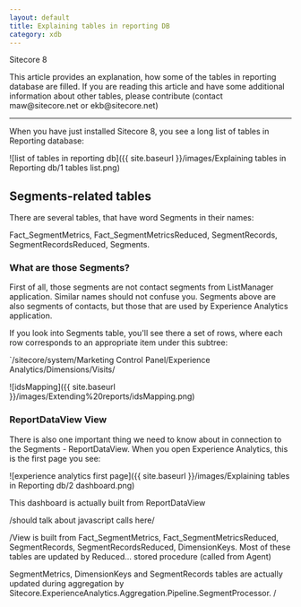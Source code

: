 ```yaml
---
layout: default
title: Explaining tables in reporting DB
category: xdb
---
```

<p><span class="glyphicon glyphicon-tag"></span> Sitecore 8</p>
This article provides an explanation, how some of the tables in reporting database are filled. If you are reading this article and have some additional information about other tables, please contribute (contact maw@sitecore.net or ekb@sitecore.net)

---
When you have just installed Sitecore 8, you see a long list of tables in Reporting database:

![list of tables in reporting db]({{ site.baseurl }}/images/Explaining tables in Reporting db/1 tables list.png)

## Segments-related tables
There are several tables, that have word Segments in their names:

Fact_SegmentMetrics, 
Fact_SegmentMetricsReduced, 
SegmentRecords, 
SegmentRecordsReduced, 
Segments.

### What are those Segments?

First of all, those segments are not contact segments from ListManager application. Similar names should not confuse you.
Segments above are also segments of contacts, but those that are used by Experience Analytics application.

If you look into Segments table, you'll see there a set of rows, where each row corresponds to an appropriate item under this subtree:

`/sitecore/system/Marketing Control Panel/Experience Analytics/Dimensions/Visits/

![idsMapping]({{ site.baseurl }}/images/Extending%20reports/idsMapping.png)

### ReportDataView View

There is also one important thing we need to know about in connection to the Segments - ReportDataView. When you open Experience Analytics, this is the first page you see:

![experience analytics first page]({{ site.baseurl }}/images/Explaining tables in Reporting db/2 dashboard.png)

This dashboard is actually built from ReportDataView

/should talk about javascript calls here/

/View is built from Fact_SegmentMetrics, Fact_SegmentMetricsReduced, SegmentRecords, SegmentRecordsReduced, DimensionKeys.
Most of these tables are updated by Reduced… stored procedure (called from Agent)

SegmentMetrics, DimensionKeys and SegmentRecords tables are actually updated during aggregation by Sitecore.ExperienceAnalytics.Aggregation.Pipeline.SegmentProcessor. /
